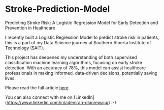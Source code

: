 # Stroke-Prediction-Model
Predicting Stroke Risk: A Logistic Regression Model for Early Detection and Prevention in Healthcare

I recently built a Logistic Regression Model to predict stroke risk in patients, this is a part of my Data Science journey at Southern Alberta Institute of Technology (SAIT).

This project has deepened my understanding of both supervised classification machine learning algorithms, focusing on early stroke detection. With an accuracy of 78%, this model can assist healthcare professionals in making informed, data-driven decisions, potentially saving lives.

Please read the full article [here](https://github.com/Adeniran02/Stroke-Prediction-Model/blob/main/Capstone%20Project%20-%20ML%20(Supervised%20-%20Classification%20on%20Linear).pdf)

You can also connect with me on {LinkedIn](https://www.linkedin.com/in/adeniran-olanrewaju/) :-)
